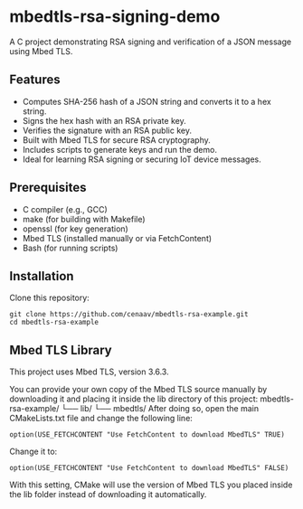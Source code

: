 
# mbedtls-rsa-signing-demo

A C project demonstrating RSA signing and verification of a JSON message using Mbed TLS.

## Features

-   Computes SHA-256 hash of a JSON string and converts it to a hex string.
-   Signs the hex hash with an RSA private key.
-   Verifies the signature with an RSA public key.
-   Built with Mbed TLS for secure RSA cryptography.
-   Includes scripts to generate keys and run the demo.
-   Ideal for learning RSA signing or securing IoT device messages.

## Prerequisites

-   C compiler (e.g., GCC)
-   make (for building with Makefile)
-   openssl (for key generation)
-   Mbed TLS (installed manually or via FetchContent)
-   Bash (for running scripts)

## Installation
Clone this repository:
```
git clone https://github.com/cenaav/mbedtls-rsa-example.git
cd mbedtls-rsa-example
```

## Mbed TLS Library
This project uses Mbed TLS, version 3.6.3.

You can provide your own copy of the Mbed TLS source manually by downloading it and placing it inside the lib directory of this project:
mbedtls-rsa-example/
└── lib/
    └── mbedtls/
After doing so, open the main CMakeLists.txt file and change the following line:
```
option(USE_FETCHCONTENT "Use FetchContent to download MbedTLS" TRUE)
```
Change it to:
```
option(USE_FETCHCONTENT "Use FetchContent to download MbedTLS" FALSE)
```
With this setting, CMake will use the version of Mbed TLS you placed inside the lib folder instead of downloading it automatically.